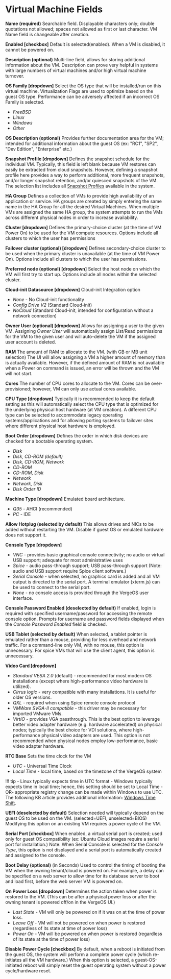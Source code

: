# Virtual Machine Fields

**Name (required)**
Searchable field. Displayable characters only; double quotations not allowed; spaces not allowed as first or last character. VM Name field is changeable after creation.

**Enabled \[checkbox\]**
Default is selected(enabled). When a VM is disabled, it cannot be powered on.

**Description (optional)**
Multi-line field, allows for storing additional information about the VM. Description can prove very helpful in systems with large numbers of virtual machines and/or high virtual machine turnover.

**OS Family \[dropdown\]**
Select the OS type that will be installed/run on this virtual machine. Virtualization Flags are used to optimize based on the guest OS type. Performance can be adversely affected if an incorrect OS Family is selected.

  * *FreeBSD*
  * *Linux*
  * *Windows*
  * *Other*

**OS Description (optional)**
Provides further documentation area for the VM; intended for additional information about the guest OS (ex: "RC1", "SP2", "Dev Edition", "Enterprise" etc.)

**Snapshot Profile \[dropdown\]**
Defines the snapshot schedule for the individual VM. Typically, this field is left blank because VM restores can easily be extracted from cloud snapshots. However, defining a snapshot profile here provides a way to perform additional, more frequent snapshots, and/or longer snapshot retention, and/or quiesced snapshots of the VM. The selection list includes all [Snapshot Profiles](/product-guide/backup-dr/snapshot-profiles) available in the system.

**HA Group**
Defines a collection of VMs to provide high availability of an application or service. HA groups are created by simply entering the same name in the HA Group for all the desired Virtual Machines. When multiple VMs are assigned the same HA group, the system attempts to run the VMs across different physical nodes in order to increase availability.

**Cluster \[dropdown\]**
Defines the primary-choice cluster (at the time of VM Power On) to be used for the VM compute resources. Options include all clusters to which the user has permissions

**Failover cluster (optional) \[dropdown\]**
Defines secondary-choice cluster to be used when the primary cluster is unavailable (at the time of VM Power On). Options include all clusters to which the user has permissions.

**Preferred node (optional) \[dropdown\]**
Select the host node on which the VM will first try to start up. Options include all nodes within the selected cluster.

**Cloud-init Datasource \[dropdown\]**
Cloud-init Integration option

  * *None* - No Cloud-init functionality  
  * *Config Drive V2* (Standard Cloud-init)
  * *NoCloud* (Standard Cloud-init, intended for configuration without a network connection)

**Owner User (optional) \[dropdown\]**
Allows for assigning a user to the given VM. Assigning *Owner User* will automatically assign List/Read permissions for the VM to the given user and will auto-delete the VM if the assigned user account is deleted.

**RAM**
The amount of RAM to allocate to the VM. (with GB or MB unit selection)
The UI will allow assigning a VM a higher amount of memory than is actually available. However, if the defined amount of RAM is not available when a Power on command is issued, an error will be thrown and the VM will not start.

**Cores**
The number of CPU cores to allocate to the VM. Cores can be over-provisioned; however, VM can only use actual cores available.

**CPU Type \[dropdown\]**
Typically it is recommended to keep the default setting as this will automatically select the CPU type that is optimized for the underlying physical host hardware (at VM creation). A different CPU type can be selected to accommodate legacy operating systems/applications and for allowing porting systems to failover sites where different physical host hardware is employed.

**Boot Order \[dropdown\]**
Defines the order in which disk devices are checked for a bootable operating system.

  * *Disk*
  * *Disk, CD-ROM (default)*  
  * *Disk, CD-ROM, Network*
  * *CD-ROM*
  * *CD-ROM, Disk*
  * *Network*
  * *Network, Disk*
  * *Disk Order ID*

**Machine Type \[dropdown\]**
Emulated board architecture.

  * *Q35* - AHCI (recommended)
  * *PC* - IDE

**Allow Hotplug (selected by default)**
This allows drives and NICs to be added without restarting the VM. Disable if guest OS or emulated hardware does not support it.

**Console Type \[dropdown\]**

  * *VNC* - provides basic graphical console connectivity; no audio or virtual USB support; adequate for most administrative uses
  * *Spice* - audio pass-through support; USB pass-through support (Note: audio and USB support require Spice client software.)
  * *Serial Console* - when selected, no graphics card is added and all VM output is directed to the serial port. A terminal emulator (xterm.js) can be used to connect to the serial port.
  * *None* - no console access is provided through the VergeOS user interface.

**Console Password Enabled (deselected by default)**
If enabled, login is required with specified username/password for accessing the remote console option.
Prompts for username and password fields displayed when the *Console Password Enabled* field is checked.

**USB Tablet (selected by default)**
When selected, a tablet pointer is emulated rather than a mouse, providing for less overhead and network traffic. For a command-line only VM, with no mouse, this option is unnecessary. For spice VMs that will use the client agent, this option is unnecessary.

**Video Card \[dropdown\]**

  * *Standard VESA 2.0* (default) - recommended for most modern OS installations (except where high-performance video hardware is utilized).
  * *Cirrus logic* - very compatible with many installations. It is useful for older OS versions.
  * *QXL* - required when using Spice remote console protocol
  * *VMWare SVGA-II compatible* - this driver may be necessary for imported VMware VMs.
  * *VirtIO* - provides VGA passthrough. This is the best option to leverage better video adapter hardware (e.g. hardware accelerated) on physical nodes; typically the best choice for VDI solutions, where high-performance physical video adapters are used. This option is not recommended when physical nodes employ low-performance, basic video adapter hardware.

**RTC Base**
Sets the time clock for the VM

  * *UTC* - Universal Time Clock
  * *Local Time* - local time, based on the timezone of the VergeOS system
  
!!! tip
    - Linux typically expects time in UTC format
    - Windows typically expects time in local time; hence, this setting should be set to Local Time -OR- appropriate registry change can be made within Windows to use UTC.  The following KB article provides additional information: [Windows Time Shift](/knowledge-base/windows--time-shift).

**UEFI (deselected by default)**
Selection needed will typically depend on the guest OS to be used on the VM. (selected=UEFI, unselected=BIOS) Modifying this option on an existing VM requires a power cycle of the VM.

**Serial Port \[checkbox\]**
When enabled, a virtual serial port is created; used only for guest OS compatibility (ex: Ubuntu Cloud images require a serial port for installation.) Note: When Serial Console is selected for the *Console Type*, this option is not displayed and a serial port is automatically created and assigned to the console.

**Boot Delay (optional)**
(in Seconds) Used to control the timing of booting the VM when the owning tenant/cloud is powered on. For example, a delay can be specified on a web server to allow time for its database server to boot and load first, before the web server VM is powered on.

**On Power Loss \[dropdown\]**
Determines the action taken when power is restored to the VM. (This can be after a physical power loss or after the owning tenant is powered off/on in the VergeOS UI.)

  * *Last State* - VM will only be powered on if it was on at the time of power loss.
  * *Leave Off* - VM will not be powered on when power is restored (regardless of its state at time of power loss)
  * *Power On* - VM will be powered on when power is restored (regardless of its state at the time of power loss)

**Disable Power Cycle \[checkbox\]**
By default, when a reboot is initiated from the guest OS, the system will perform a complete power cycle (which re-initiates all the VM hardware.) When this option is selected, a guest-OS-initiated reboot will simply reset the guest operating system without a power cycle/hardware reset.
